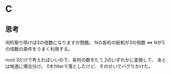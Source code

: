# C
## 思考
何桁取り除けば3の倍数になりますか問題。
Nの各桁の総和が3の倍数 ⇔ Nが3の倍数の条件をうまく利用する。

mod 3だけで考えればいいので、各桁の数を0, 1, 2のいずれかに変換して、
あとは地道に場合分け。
0をfilterで落としたけど、そのせいでバグりかけた。